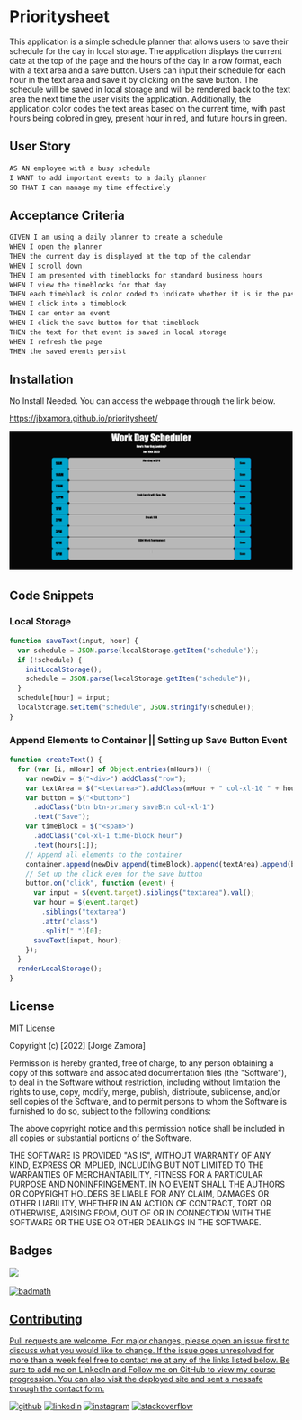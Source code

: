 # Prioritysheet
This application is a simple schedule planner that allows users to save their schedule for the day in local storage. The application displays the current date at the top of the page and the hours of the day in a row format, each with a text area and a save button. Users can input their schedule for each hour in the text area and save it by clicking on the save button. The schedule will be saved in local storage and will be rendered back to the text area the next time the user visits the application. Additionally, the application color codes the text areas based on the current time, with past hours being colored in grey, present hour in red, and future hours in green.
## User Story

```md
AS AN employee with a busy schedule
I WANT to add important events to a daily planner
SO THAT I can manage my time effectively
```

## Acceptance Criteria

```md
GIVEN I am using a daily planner to create a schedule
WHEN I open the planner
THEN the current day is displayed at the top of the calendar
WHEN I scroll down
THEN I am presented with timeblocks for standard business hours
WHEN I view the timeblocks for that day
THEN each timeblock is color coded to indicate whether it is in the past, present, or future
WHEN I click into a timeblock
THEN I can enter an event
WHEN I click the save button for that timeblock
THEN the text for that event is saved in local storage
WHEN I refresh the page
THEN the saved events persist
```

## Installation
No Install Needed. You can access the webpage through the link below.

https://jbxamora.github.io/prioritysheet/

![Picture of Deployed App](./Images/workday.2.png)

## Code Snippets

### Local Storage

```js
function saveText(input, hour) {
  var schedule = JSON.parse(localStorage.getItem("schedule"));
  if (!schedule) {
    initLocalStorage();
    schedule = JSON.parse(localStorage.getItem("schedule"));
  }
  schedule[hour] = input;
  localStorage.setItem("schedule", JSON.stringify(schedule));
}
```


### Append Elements to Container || Setting up Save Button Event


```js
function createText() {
  for (var [i, mHour] of Object.entries(mHours)) {
    var newDiv = $("<div>").addClass("row");
    var textArea = $("<textarea>").addClass(mHour + " col-xl-10 " + hours[i]);
    var button = $("<button>")
      .addClass("btn btn-primary saveBtn col-xl-1")
      .text("Save");
    var timeBlock = $("<span>")
      .addClass("col-xl-1 time-block hour")
      .text(hours[i]);
    // Append all elements to the container
    container.append(newDiv.append(timeBlock).append(textArea).append(button));
    // Set up the click even for the save button
    button.on("click", function (event) {
      var input = $(event.target).siblings("textarea").val();
      var hour = $(event.target)
        .siblings("textarea")
        .attr("class")
        .split(" ")[0];
      saveText(input, hour);
    });
  }
  renderLocalStorage();
}
```

## License

MIT License

Copyright (c) [2022] [Jorge Zamora]

Permission is hereby granted, free of charge, to any person obtaining a copy
of this software and associated documentation files (the "Software"), to deal
in the Software without restriction, including without limitation the rights
to use, copy, modify, merge, publish, distribute, sublicense, and/or sell
copies of the Software, and to permit persons to whom the Software is
furnished to do so, subject to the following conditions:

The above copyright notice and this permission notice shall be included in all
copies or substantial portions of the Software.

THE SOFTWARE IS PROVIDED "AS IS", WITHOUT WARRANTY OF ANY KIND, EXPRESS OR
IMPLIED, INCLUDING BUT NOT LIMITED TO THE WARRANTIES OF MERCHANTABILITY,
FITNESS FOR A PARTICULAR PURPOSE AND NONINFRINGEMENT. IN NO EVENT SHALL THE
AUTHORS OR COPYRIGHT HOLDERS BE LIABLE FOR ANY CLAIM, DAMAGES OR OTHER
LIABILITY, WHETHER IN AN ACTION OF CONTRACT, TORT OR OTHERWISE, ARISING FROM,
OUT OF OR IN CONNECTION WITH THE SOFTWARE OR THE USE OR OTHER DEALINGS IN THE
SOFTWARE.

## Badges

<a href=”https://www.linkedin.com/in/jorge-zamora-786945250/”>
<img src='https://img.shields.io/badge/LinkedIn-blue?style=flat&logo=linkedin&labelColor=blue'>

![badmath](https://img.shields.io/github/followers/jbxamora?label=JBXAMORA&logoColor=%23fd2423&style=social)

## Contributing

Pull requests are welcome. For major changes, please open an issue first to discuss what you would like to change. If the issue goes unresolved for more than a week feel free to contact me at any of the links listed below. Be sure to add me on LinkedIn and Follow me on GitHub to view my course progression. You can also visit the deployed site and sent a messafe through the contact form.

[<img src='https://cdn.jsdelivr.net/npm/simple-icons@3.0.1/icons/github.svg' alt='github' height='40'>](https://github.com/jbxamora)  [<img src='https://cdn.jsdelivr.net/npm/simple-icons@3.0.1/icons/linkedin.svg' alt='linkedin' height='40'>](https://www.linkedin.com/in/jorge-zamora-786945250//)  [<img src='https://cdn.jsdelivr.net/npm/simple-icons@3.0.1/icons/instagram.svg' alt='instagram' height='40'>](https://www.instagram.com/jbxamora/)  [<img src='https://cdn.jsdelivr.net/npm/simple-icons@3.0.1/icons/stackoverflow.svg' alt='stackoverflow' height='40'>](https://stackoverflow.com/users/20023706/jbxamora)